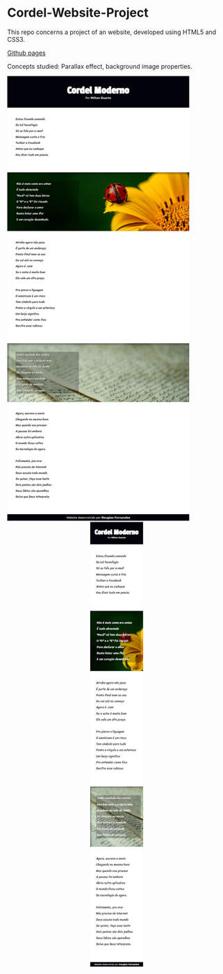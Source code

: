 # Cordel-Website-Project
This repo concerns a project of an website, developed using HTML5 and CSS3.

<a href="https://parafernalha.github.io/Cordel-Website-Project/" rel="external" target="_blank">Github pages</a> 

Concepts studied: Parallax effect, background image properties.

<img src="https://raw.githubusercontent.com/Parafernalha/Cordel-Website-Project/main/images/FireShot%20Capture%20001%20-%20Cordel%20Poem%20-%20.png" alt="final results in the computer's browser">
<div align="center">
<img  src="https://raw.githubusercontent.com/Parafernalha/Cordel-Website-Project/main/images/FireShot%20Capture%20002%20-%20Cordel%20Poem%20-%20.png" alt="final results in the mobile's browser">
</div>
